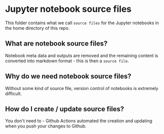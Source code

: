 # Jupyter notebook source files

This folder contains what we call `source files` for the Jupyter notebooks in the home directory of this repo.

## What are notebook source files?

Notebook meta data and outputs are removed and the remaining content is converted into markdown format - this is then a `source file`.

## Why do we need notebook source files?
Without some kind of source file, version control of notebooks is extremely difficult.

## How do I create / update source files?

You don't need to - Github Actions automated the creation and updating when you push your changes to Github.
